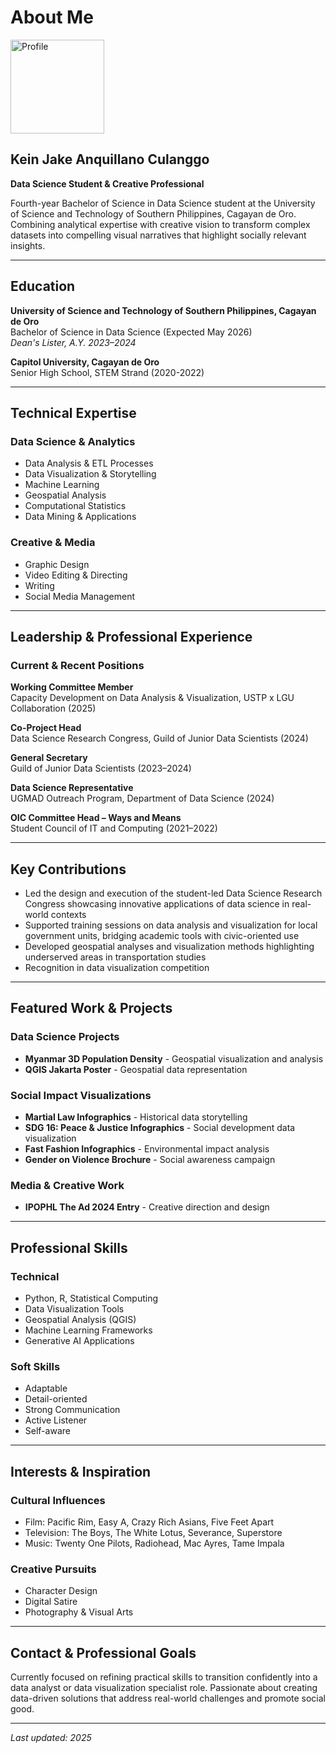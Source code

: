 # About Me

<img src="https://i.ibb.co/G48CFFxZ/image.png" alt="Profile" width="150"/>

## Kein Jake Anquillano Culanggo

**Data Science Student & Creative Professional**

Fourth-year Bachelor of Science in Data Science student at the University of Science and Technology of Southern Philippines, Cagayan de Oro. Combining analytical expertise with creative vision to transform complex datasets into compelling visual narratives that highlight socially relevant insights.

---

## Education

**University of Science and Technology of Southern Philippines, Cagayan de Oro**  
Bachelor of Science in Data Science (Expected May 2026)  
*Dean's Lister, A.Y. 2023–2024*

**Capitol University, Cagayan de Oro**  
Senior High School, STEM Strand (2020-2022)

---

## Technical Expertise

### Data Science & Analytics
- Data Analysis & ETL Processes
- Data Visualization & Storytelling
- Machine Learning
- Geospatial Analysis
- Computational Statistics
- Data Mining & Applications

### Creative & Media
- Graphic Design
- Video Editing & Directing
- Writing
- Social Media Management

---

## Leadership & Professional Experience

### Current & Recent Positions

**Working Committee Member**  
Capacity Development on Data Analysis & Visualization, USTP x LGU Collaboration (2025)

**Co-Project Head**  
Data Science Research Congress, Guild of Junior Data Scientists (2024)

**General Secretary**  
Guild of Junior Data Scientists (2023–2024)

**Data Science Representative**  
UGMAD Outreach Program, Department of Data Science (2024)

**OIC Committee Head – Ways and Means**  
Student Council of IT and Computing (2021–2022)

---

## Key Contributions

- Led the design and execution of the student-led Data Science Research Congress showcasing innovative applications of data science in real-world contexts
- Supported training sessions on data analysis and visualization for local government units, bridging academic tools with civic-oriented use
- Developed geospatial analyses and visualization methods highlighting underserved areas in transportation studies
- Recognition in data visualization competition

---

## Featured Work & Projects

### Data Science Projects
- **Myanmar 3D Population Density** - Geospatial visualization and analysis
- **QGIS Jakarta Poster** - Geospatial data representation

### Social Impact Visualizations
- **Martial Law Infographics** - Historical data storytelling
- **SDG 16: Peace & Justice Infographics** - Social development data visualization
- **Fast Fashion Infographics** - Environmental impact analysis
- **Gender on Violence Brochure** - Social awareness campaign

### Media & Creative Work
- **IPOPHL The Ad 2024 Entry** - Creative direction and design

---

## Professional Skills

### Technical
- Python, R, Statistical Computing
- Data Visualization Tools
- Geospatial Analysis (QGIS)
- Machine Learning Frameworks
- Generative AI Applications

### Soft Skills
- Adaptable
- Detail-oriented
- Strong Communication
- Active Listener
- Self-aware

---

## Interests & Inspiration

### Cultural Influences
- Film: Pacific Rim, Easy A, Crazy Rich Asians, Five Feet Apart
- Television: The Boys, The White Lotus, Severance, Superstore
- Music: Twenty One Pilots, Radiohead, Mac Ayres, Tame Impala

### Creative Pursuits
- Character Design
- Digital Satire
- Photography & Visual Arts

---

## Contact & Professional Goals

Currently focused on refining practical skills to transition confidently into a data analyst or data visualization specialist role. Passionate about creating data-driven solutions that address real-world challenges and promote social good.

---

*Last updated: 2025*